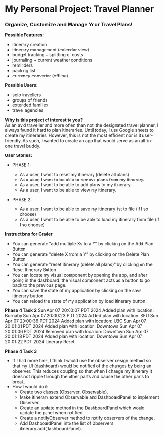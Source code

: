 # My Personal Project: Travel Planner
### Organize, Customize and Manage Your Travel Plans!

**Possible Features:**  
- itinerary creation
- itinerary management (calendar view)
- budget tracking + splitting of costs
- journaling + current weather conditions
- reminders 
- packing list
- currency converter (offline)

**Possible Users:**
- solo travellers
- groups of friends
- extended families
- travel agencies

**Why is this project of interest to you?**  
As an avid traveller and more often than not, the 
designated travel planner, I always found it 
hard to plan itineraries. Until today, I use Google 
sheets to create my itineraries. However, this is not
the most efficient nor is it user-friendly.
As such, I wanted to create an app that would 
serve as an all-in-one travel buddy. 

**User Stories:**
- PHASE 1:
  - As a user, I want to reset my itinerary (delete all plans)
  - As a user, I want to be able to remove plans from my itinerary.
  - As a user, I want to be able to add plans to my itinerary.
  - As a user, I want to be able to view my itinerary.
  
- PHASE 2:
  - As a user, I want to be able to save my itinerary list to file (if I so choose)
  - As a user, I want to be able to be able to load my itinerary from file (if I so choose)

**Instructions for Grader**

- You can generate "add multiple Xs to a Y" by clicking on the Add Plan Button
- You can generate "delete X from a Y" by clicking on the Delete Plan Button
- You can generate "reset itinerary (delete all plans)" by clicking on the Reset Itinerary Button
- You can locate my visual component by opening the app, and after going in the dashboard, 
  the visual component acts as a button to go back to the previous page.
- You can save the state of my application by clicking on the save itinerary button.
- You can reload the state of my application by load itinerary button.

**Phase 4 Task 2**
Sun Apr 07 20:00:07 PDT 2024
Added plan with location: Burnaby
Sun Apr 07 20:00:23 PDT 2024
Added plan with location: SFU
Sun Apr 07 20:00:36 PDT 2024
Added plan with location: UBC
Sun Apr 07 20:01:01 PDT 2024
Added plan with location: Downtown
Sun Apr 07 20:01:06 PDT 2024
Removed plan with location: Downtown
Sun Apr 07 20:01:18 PDT 2024
Added plan with location: Downtown
Sun Apr 07 20:01:22 PDT 2024
Itinerary Reset

**Phase 4 Task 3**
- If I had more time, I think I would use the observer design method so that my UI (dashboard) would be notified of the
  changes by being an observer. This reduces coupling so that when I change my itinerary it does not ripple through 
  the other parts and cause the other parts to break.
- How I would do it: 
  - Create two classes (Observer, Observable). 
  - Make itinerary extend Observable and DashboardPanel to implement Observer. 
  - Create an update method in the DashboardPanel which would update the panel when notified. 
  - Create a notifyObserver method to notify observers of the change.
  - Add DashboardPanel into the list of Observers itinerary.add(dashboardPanel).
